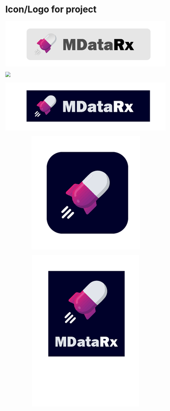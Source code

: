 # Icon/Logo for project


![](https://github.com/Pitt-DataDojo/icon/blob/master/PNG/1x/Artboard%203.png)

![](https://github.com/Pitt-DataDojo/icon/blob/master/PNG/1x/Artboard%202.png)

![](https://github.com/Pitt-DataDojo/icon/blob/master/PNG/1x/Artboard%201.png)


<p align="center"> <img src="https://github.com/Pitt-DataDojo/icon/blob/master/PNG/1x/Artboard%205.png"/></p>

<p align="center"> <img src="https://github.com/Pitt-DataDojo/icon/blob/master/PNG/1x/Artboard%204.png"/></p>
